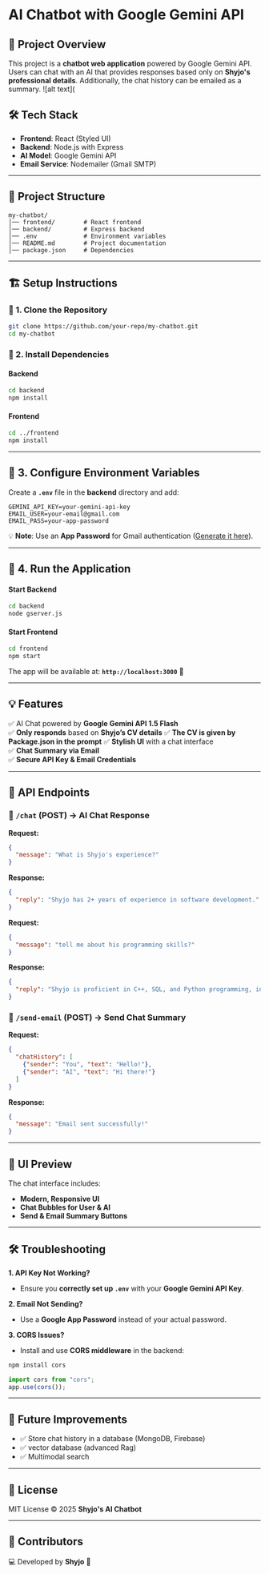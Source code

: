 
# AI Chatbot with Google Gemini API

## 🚀 Project Overview
This project is a **chatbot web application** powered by Google Gemini API. Users can chat with an AI that provides responses based only on **Shyjo's professional details**. Additionally, the chat history can be emailed as a summary.
![alt text](



## 🛠️ Tech Stack
- **Frontend**: React (Styled UI)
- **Backend**: Node.js with Express
- **AI Model**: Google Gemini API
- **Email Service**: Nodemailer (Gmail SMTP)

---

## 📂 Project Structure
```
my-chatbot/
│── frontend/        # React frontend
│── backend/         # Express backend
│── .env             # Environment variables
│── README.md        # Project documentation
│── package.json     # Dependencies
```

---

## 🏗️ Setup Instructions

### 🔹 1. Clone the Repository
```sh
git clone https://github.com/your-repo/my-chatbot.git
cd my-chatbot
```

### 🔹 2. Install Dependencies
#### **Backend**
```sh
cd backend
npm install
```
#### **Frontend**
```sh
cd ../frontend
npm install
```

---

## 🔑 3. Configure Environment Variables
Create a **`.env`** file in the **backend** directory and add:
```
GEMINI_API_KEY=your-gemini-api-key
EMAIL_USER=your-email@gmail.com
EMAIL_PASS=your-app-password
```
💡 **Note**: Use an **App Password** for Gmail authentication ([Generate it here](https://myaccount.google.com/apppasswords)).

---

## 🚀 4. Run the Application
#### **Start Backend**
```sh
cd backend
node gserver.js
```
#### **Start Frontend**
```sh
cd frontend
npm start
```

The app will be available at: **`http://localhost:3000`** 🎉

---

## 💡 Features
✅ AI Chat powered by **Google Gemini API 1.5 Flash**  
✅ **Only responds** based on **Shyjo’s CV details**
✅ **The CV is given by Package.json in the prompt** 
✅ **Stylish UI** with a chat interface  
✅ **Chat Summary via Email**  
✅ **Secure API Key & Email Credentials**  

---

## 📩 API Endpoints
### 🔹 `/chat` (POST) → AI Chat Response
**Request:**
```json
{
  "message": "What is Shyjo's experience?"
}
```
**Response:**
```json
{
  "reply": "Shyjo has 2+ years of experience in software development."
}
```
**Request:**
```json
{
  "message": "tell me about his programming skills?"
}
```
**Response:**
```json
{
  "reply": "Shyjo is proficient in C++, SQL, and Python programming, including TensorFlow, PyTorch, and Keras. He has experience with CI/CD integration using Jenkins and is familiar with Microservices and React. His projects demonstrate the application of these skills in areas such as developing a chatbot web interface using Flask and building a sentiment analysis model with PyTorch BERT. He also has experience using Python in a ROS environment for robotics projects."
}
```
### 🔹 `/send-email` (POST) → Send Chat Summary
**Request:**
```json
{
  "chatHistory": [
    {"sender": "You", "text": "Hello!"},
    {"sender": "AI", "text": "Hi there!"}
  ]
}
```
**Response:**
```json
{
  "message": "Email sent successfully!"
}
```

---

## 🎨 UI Preview
The chat interface includes:
- **Modern, Responsive UI**
- **Chat Bubbles for User & AI**
- **Send & Email Summary Buttons**

---

## 🛠️ Troubleshooting
**1. API Key Not Working?**
- Ensure you **correctly set up `.env`** with your **Google Gemini API Key**.

**2. Email Not Sending?**
- Use a **Google App Password** instead of your actual password.

**3. CORS Issues?**
- Install and use **CORS middleware** in the backend:
```sh
npm install cors
```
```js
import cors from "cors";
app.use(cors());
```

---

## 🎯 Future Improvements
- ✅ Store chat history in a database (MongoDB, Firebase)
- ✅ vector database (advanced Rag) 
- ✅ Multimodal search 

---

## 📜 License
MIT License © 2025 **Shyjo's AI Chatbot**

---

## 🌟 Contributors
💻 Developed by **Shyjo** 🚀

